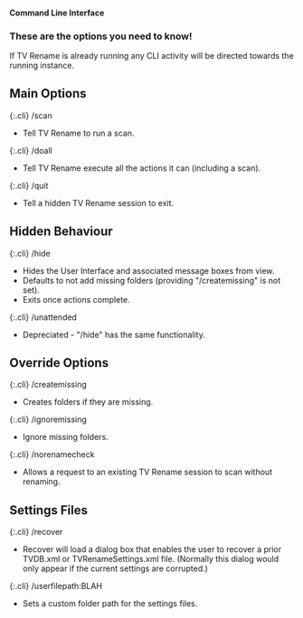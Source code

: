#### Command Line Interface

### These are the options you need to know!

If TV Rename is already running any CLI activity will be directed towards the running instance.

## Main Options

{:.cli}
/scan
* Tell TV Rename to run a scan.

{:.cli}
/doall
* Tell TV Rename execute all the actions it can (including a scan).

{:.cli}
/quit
* Tell a hidden TV Rename session to exit.

## Hidden Behaviour

{:.cli}
/hide
* Hides the User Interface and associated message boxes from view.
* Defaults to not add missing folders (providing "/createmissing" is not set).
* Exits once actions complete.

{:.cli}
/unattended
* Depreciated - "/hide" has the same functionality.

## Override Options

{:.cli}
/createmissing
* Creates folders if they are missing.

{:.cli}
/ignoremissing
* Ignore missing folders.

{:.cli}
/norenamecheck
* Allows a request to an existing TV Rename session to scan without renaming.

## Settings Files

{:.cli}
/recover
* Recover will load a dialog box that enables the user to recover a prior TVDB.xml or TVRenameSettings.xml file. (Normally this dialog would only appear if the current settings are corrupted.)

{:.cli}
/userfilepath:BLAH
* Sets a custom folder path for the settings files.
